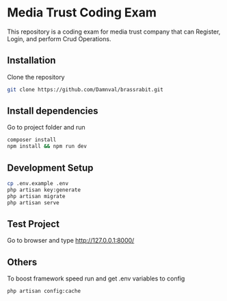 # Media Trust Coding Exam

This repository is a coding exam for media trust company that can Register, Login, and perform Crud Operations.

## Installation

Clone the repository 

```bash
git clone https://github.com/Damnval/brassrabit.git
```

## Install dependencies

Go to project folder and run 

```bash
composer install
npm install && npm run dev
```

## Development Setup

```bash
cp .env.example .env
php artisan key:generate
php artisan migrate
php artisan serve
```

## Test Project

Go to browser and type http://127.0.0.1:8000/

## Others

To boost framework speed run and get .env variables to config

```bash
php artisan config:cache
```

